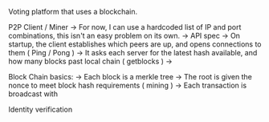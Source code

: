 Voting platform that uses a blockchain. 

P2P Client / Miner
	-> For now, I can use a hardcoded list of IP and port combinations, this isn't an easy problem on its own. 
	-> API spec
		-> On startup, the client establishes which peers are up, and opens connections to them ( Ping / Pong ) 
		-> It asks each server for the latest hash available, and how many blocks past local chain ( getblocks ) 
		-> 


Block Chain basics: 
	-> Each block is a merkle tree
	-> The root is given the nonce to meet block hash requirements ( mining ) 
	-> Each transaction is broadcast with 


Identity verification 

